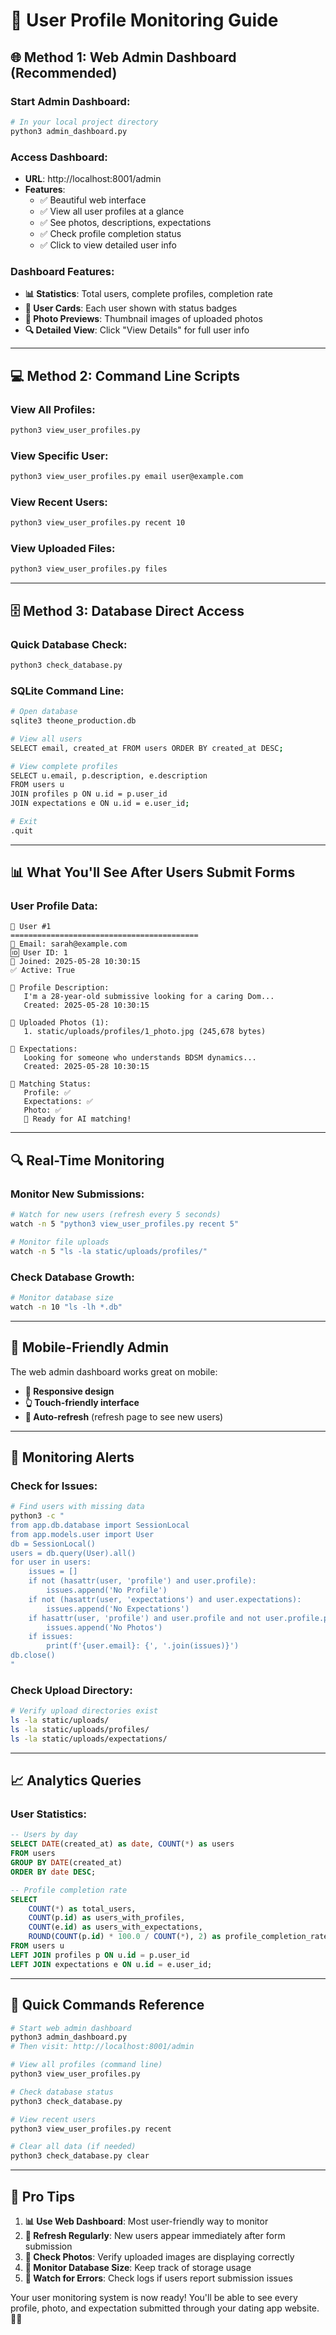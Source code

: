 # 👥 User Profile Monitoring Guide

## 🌐 **Method 1: Web Admin Dashboard (Recommended)**

### **Start Admin Dashboard:**
```bash
# In your local project directory
python3 admin_dashboard.py
```

### **Access Dashboard:**
- **URL**: http://localhost:8001/admin
- **Features**:
  - ✅ Beautiful web interface
  - ✅ View all user profiles at a glance
  - ✅ See photos, descriptions, expectations
  - ✅ Check profile completion status
  - ✅ Click to view detailed user info

### **Dashboard Features:**
- **📊 Statistics**: Total users, complete profiles, completion rate
- **👤 User Cards**: Each user shown with status badges
- **📸 Photo Previews**: Thumbnail images of uploaded photos
- **🔍 Detailed View**: Click "View Details" for full user info

---

## 💻 **Method 2: Command Line Scripts**

### **View All Profiles:**
```bash
python3 view_user_profiles.py
```

### **View Specific User:**
```bash
python3 view_user_profiles.py email user@example.com
```

### **View Recent Users:**
```bash
python3 view_user_profiles.py recent 10
```

### **View Uploaded Files:**
```bash
python3 view_user_profiles.py files
```

---

## 🗄️ **Method 3: Database Direct Access**

### **Quick Database Check:**
```bash
python3 check_database.py
```

### **SQLite Command Line:**
```bash
# Open database
sqlite3 theone_production.db

# View all users
SELECT email, created_at FROM users ORDER BY created_at DESC;

# View complete profiles
SELECT u.email, p.description, e.description 
FROM users u 
JOIN profiles p ON u.id = p.user_id 
JOIN expectations e ON u.id = e.user_id;

# Exit
.quit
```

---

## 📊 **What You'll See After Users Submit Forms**

### **User Profile Data:**
```
👤 User #1
==========================================
📧 Email: sarah@example.com
🆔 User ID: 1
📅 Joined: 2025-05-28 10:30:15
✅ Active: True

📝 Profile Description:
   I'm a 28-year-old submissive looking for a caring Dom...
   Created: 2025-05-28 10:30:15

📸 Uploaded Photos (1):
   1. static/uploads/profiles/1_photo.jpg (245,678 bytes)

💭 Expectations:
   Looking for someone who understands BDSM dynamics...
   Created: 2025-05-28 10:30:15

🎯 Matching Status:
   Profile: ✅
   Expectations: ✅
   Photo: ✅
   🚀 Ready for AI matching!
```

---

## 🔍 **Real-Time Monitoring**

### **Monitor New Submissions:**
```bash
# Watch for new users (refresh every 5 seconds)
watch -n 5 "python3 view_user_profiles.py recent 5"

# Monitor file uploads
watch -n 5 "ls -la static/uploads/profiles/"
```

### **Check Database Growth:**
```bash
# Monitor database size
watch -n 10 "ls -lh *.db"
```

---

## 📱 **Mobile-Friendly Admin**

The web admin dashboard works great on mobile:
- **📱 Responsive design**
- **👆 Touch-friendly interface**
- **🔄 Auto-refresh** (refresh page to see new users)

---

## 🚨 **Monitoring Alerts**

### **Check for Issues:**
```bash
# Find users with missing data
python3 -c "
from app.db.database import SessionLocal
from app.models.user import User
db = SessionLocal()
users = db.query(User).all()
for user in users:
    issues = []
    if not (hasattr(user, 'profile') and user.profile):
        issues.append('No Profile')
    if not (hasattr(user, 'expectations') and user.expectations):
        issues.append('No Expectations')
    if hasattr(user, 'profile') and user.profile and not user.profile.photos:
        issues.append('No Photos')
    if issues:
        print(f'{user.email}: {', '.join(issues)}')
db.close()
"
```

### **Check Upload Directory:**
```bash
# Verify upload directories exist
ls -la static/uploads/
ls -la static/uploads/profiles/
ls -la static/uploads/expectations/
```

---

## 📈 **Analytics Queries**

### **User Statistics:**
```sql
-- Users by day
SELECT DATE(created_at) as date, COUNT(*) as users
FROM users 
GROUP BY DATE(created_at) 
ORDER BY date DESC;

-- Profile completion rate
SELECT 
    COUNT(*) as total_users,
    COUNT(p.id) as users_with_profiles,
    COUNT(e.id) as users_with_expectations,
    ROUND(COUNT(p.id) * 100.0 / COUNT(*), 2) as profile_completion_rate
FROM users u
LEFT JOIN profiles p ON u.id = p.user_id
LEFT JOIN expectations e ON u.id = e.user_id;
```

---

## 🎯 **Quick Commands Reference**

```bash
# Start web admin dashboard
python3 admin_dashboard.py
# Then visit: http://localhost:8001/admin

# View all profiles (command line)
python3 view_user_profiles.py

# Check database status
python3 check_database.py

# View recent users
python3 view_user_profiles.py recent

# Clear all data (if needed)
python3 check_database.py clear
```

---

## 🌟 **Pro Tips**

1. **📊 Use Web Dashboard**: Most user-friendly way to monitor
2. **🔄 Refresh Regularly**: New users appear immediately after form submission
3. **📸 Check Photos**: Verify uploaded images are displaying correctly
4. **💾 Monitor Database Size**: Keep track of storage usage
5. **🚨 Watch for Errors**: Check logs if users report submission issues

Your user monitoring system is now ready! You'll be able to see every profile, photo, and expectation submitted through your dating app website. 👥💕
